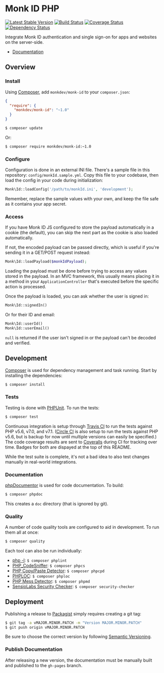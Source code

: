 Monk ID PHP
===========

[![Latest Stable Version](https://img.shields.io/packagist/v/monkdev/monk-id.svg?style=flat)](https://packagist.org/packages/monkdev/monk-id)
[![Build Status](https://img.shields.io/travis/MonkDev/monk-id-php/dev.svg?style=flat)](https://travis-ci.org/MonkDev/monk-id-php)
[![Coverage Status](https://img.shields.io/coveralls/MonkDev/monk-id-php/dev.svg?style=flat)](https://coveralls.io/r/MonkDev/monk-id-php?branch=dev)
[![Dependency Status](https://img.shields.io/gemnasium/MonkDev/monk-id-php.svg?style=flat)](https://gemnasium.com/MonkDev/monk-id-php)

Integrate Monk ID authentication and single sign-on for apps and websites on the
server-side.

*   [Documentation](http://monkdev.github.io/monk-id-php/classes/Monk.Id.html)

Overview
--------

### Install

Using [Composer](http://getcomposer.org), add `monkdev/monk-id` to your
`composer.json`:

```json
{
  "require": {
    "monkdev/monk-id": "~1.0"
  }
}
```

```bash
$ composer update
```

Or:

```bash
$ composer require monkdev/monk-id:~1.0
```

### Configure

Configuration is done in an external INI file. There's a sample file in this
repository: `config/monkId.sample.yml`. Copy this file to your codebase, then
load the config in your code during initialization:

```php
Monk\Id::loadConfig('/path/to/monkId.ini', 'development');
```

Remember, replace the sample values with your own, and keep the file safe as it
contains your app secret.

### Access

If you have Monk ID JS configured to store the payload automatically in a cookie
(the default), you can skip the next part as the cookie is also loaded
automatically.

If not, the encoded payload can be passed directly, which is useful if you're
sending it in a GET/POST request instead:

```php
Monk\Id::loadPayload($monkIdPayload);
```

Loading the payload must be done before trying to access any values stored in
the payload. In an MVC framework, this usually means placing it in a method in
your `ApplicationController` that's executed before the specific action is
processed.

Once the payload is loaded, you can ask whether the user is signed in:

```php
Monk\Id::signedIn()
```

Or for their ID and email:

```php
Monk\Id::userId()
Monk\Id::userEmail()
```

`null` is returned if the user isn't signed in or the payload can't be decoded
and verified.

Development
-----------

[Composer](http://getcomposer.org) is used for dependency management and task
running. Start by installing the dependencies:

```bash
$ composer install
```

### Tests

Testing is done with [PHPUnit](http://phpunit.de). To run the tests:

```bash
$ composer test
```

Continuous integration is setup through [Travis CI](https://travis-ci.org/MonkDev/monk-id-php)
to run the tests against PHP v5.6, v7.0, and v7.1. ([Circle CI](https://circleci.com/gh/MonkDev/monk-id-php)
is also setup to run the tests against PHP v5.6, but is backup for now until
multiple versions can easily be specified.) The code coverage results are sent
to [Coveralls](https://coveralls.io/r/MonkDev/monk-id-php) during CI for
tracking over time. Badges for both are dispayed at the top of this README.

While the test suite is complete, it's not a bad idea to also test changes
manually in real-world integrations.

### Documentation

[phpDocumentor](http://phpdoc.org) is used for code documentation. To build:

```bash
$ composer phpdoc
```

This creates a `doc` directory (that is ignored by git).

### Quality

A number of code quality tools are configured to aid in development. To run them
all at once:

```bash
$ composer quality
```

Each tool can also be run individually:

*   [php -l](http://www.php.net/manual/en/function.php-check-syntax.php):
    `$ composer phplint`
*   [PHP_CodeSniffer](https://github.com/squizlabs/PHP_CodeSniffer):
    `$ composer phpcs`
*   [PHP Copy/Paste Detector](https://github.com/sebastianbergmann/phpcpd):
    `$ composer phpcpd`
*   [PHPLOC](https://github.com/sebastianbergmann/phploc): `$ composer phploc`
*   [PHP Mess Detector](http://phpmd.org): `$ composer phpmd`
*   [SensioLabs Security Checker](https://github.com/sensiolabs/security-checker):
    `$ composer security-checker`

Deployment
----------

Publishing a release to [Packagist](https://packagist.org) simply requires
creating a git tag:

```bash
$ git tag -a vMAJOR.MINOR.PATCH -m "Version MAJOR.MINOR.PATCH"
$ git push origin vMAJOR.MINOR.PATCH
```

Be sure to choose the correct version by following [Semantic Versioning](http://semver.org).

### Publish Documentation

After releasing a new version, the documentation must be manually built and
published to the `gh-pages` branch.
